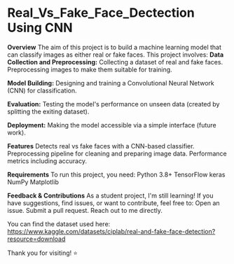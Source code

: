 # Real_Vs_Fake_Face_Dectection Using CNN
**Overview**
The aim of this project is to build a machine learning model that can classify images as either real or fake faces. This project involves:
**Data Collection and Preprocessing:**
Collecting a dataset of real and fake faces.
Preprocessing images to make them suitable for training.

**Model Building:**
Designing and training a Convolutional Neural Network (CNN) for classification.

**Evaluation:**
Testing the model's performance on unseen data (created by splitting the exiting dataset).

**Deployment:**
Making the model accessible via a simple interface (future work).

**Features**
Detects real vs fake faces with a CNN-based classifier.
Preprocessing pipeline for cleaning and preparing image data.
Performance metrics including accuracy.

**Requirements**
To run this project, you need:
Python 3.8+
TensorFlow
keras
NumPy
Matplotlib

**Feedback & Contributions**
As a student project, I'm still learning! If you have suggestions, find issues, or want to contribute, feel free to:
Open an issue.
Submit a pull request.
Reach out to me directly.

You can find the dataset used here: https://www.kaggle.com/datasets/ciplab/real-and-fake-face-detection?resource=download


Thank you for visiting! ⭐

